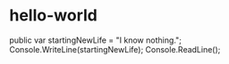# hello-world
public var startingNewLife = "I know nothing.";
Console.WriteLine(startingNewLife);
Console.ReadLine();
